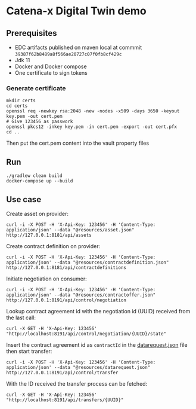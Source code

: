# Catena-x Digital Twin demo

## Prerequisites
- EDC artifacts published on maven local at commmit `39387f62b8489a8f566ae20727c07f0fb8cf429c`
- Jdk 11
- Docker and Docker compose
- One certificate to sign tokens

### Generate certificate

```
mkdir certs
cd certs
openssl req -newkey rsa:2048 -new -nodes -x509 -days 3650 -keyout key.pem -out cert.pem
# Give 123456 as passwork
openssl pkcs12 -inkey key.pem -in cert.pem -export -out cert.pfx
cd ..
```
Then put the cert.pem content into the vault property files

## Run
```
./gradlew clean build
docker-compose up --build
```

## Use case

Create asset on provider:
```
curl -i -X POST -H 'X-Api-Key: 123456' -H 'Content-Type: application/json' --data "@resources/asset.json" http://127.0.0.1:8181/api/assets
```

Create contract definition on provider:
```
curl -i -X POST -H 'X-Api-Key: 123456' -H 'Content-Type: application/json' --data "@resources/contractdefinition.json" http://127.0.0.1:8181/api/contractdefinitions
```

Initiate negotiation on consumer:
```
curl -i -X POST -H 'X-Api-Key: 123456' -H 'Content-Type: application/json' --data "@resources/contractoffer.json" http://127.0.0.1:8191/api/control/negotiation
```

Lookup contract agreement id with the negotiation id (UUID) received from the last call:
```
curl -X GET -H 'X-Api-Key: 123456' "http://localhost:8191/api/control/negotiation/{UUID}/state"
```

Insert the contract agreement id as `contractId` in the [datarequest.json](resources/datarequest.json) file then start transfer:
```
curl -i -X POST -H 'X-Api-Key: 123456' -H 'Content-Type: application/json' --data "@resources/datarequest.json" http://127.0.0.1:8191/api/control/transfer
```

With the ID received the transfer process can be fetched:
```
curl -X GET -H 'X-Api-Key: 123456' "http://localhost:8191/api/transfers/{UUID}"   
```